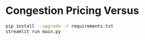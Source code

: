 # Congestion Pricing Versus

```sh
pip install --upgrade -r requirements.txt
streamlit run main.py
```
